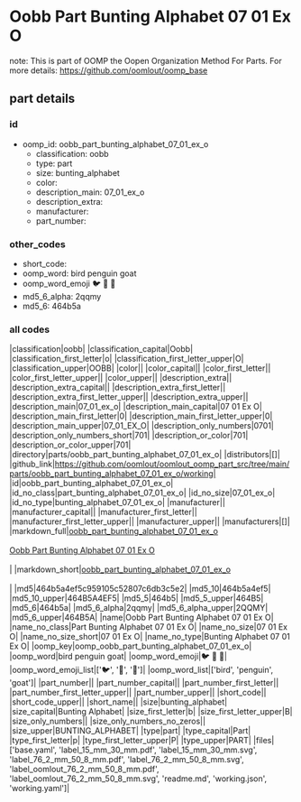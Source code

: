 # Oobb Part Bunting Alphabet 07 01 Ex O  

note: This is part of OOMP the Oopen Organization Method For Parts. For more details: https://github.com/oomlout/oomp_base

##  part details





### id
* oomp_id: oobb_part_bunting_alphabet_07_01_ex_o
  * classification: oobb
  * type: part
  * size: bunting_alphabet
  * color: 
  * description_main: 07_01_ex_o
  * description_extra: 
  * manufacturer: 
  * part_number: 

### other_codes
* short_code: 
* oomp_word: bird penguin goat
* oomp_word_emoji :bird: :penguin: :goat:
* md5_6_alpha: 2qqmy
* md5_6: 464b5a

### all codes 
|classification|oobb|
|classification_capital|Oobb|
|classification_first_letter|o|
|classification_first_letter_upper|O|
|classification_upper|OOBB|
|color||
|color_capital||
|color_first_letter||
|color_first_letter_upper||
|color_upper||
|description_extra||
|description_extra_capital||
|description_extra_first_letter||
|description_extra_first_letter_upper||
|description_extra_upper||
|description_main|07_01_ex_o|
|description_main_capital|07 01 Ex O|
|description_main_first_letter|0|
|description_main_first_letter_upper|0|
|description_main_upper|07_01_EX_O|
|description_only_numbers|0701|
|description_only_numbers_short|701|
|description_or_color|701|
|description_or_color_upper|701|
|directory|parts/oobb_part_bunting_alphabet_07_01_ex_o|
|distributors|[]|
|github_link|https://github.com/oomlout/oomlout_oomp_part_src/tree/main/parts/oobb_part_bunting_alphabet_07_01_ex_o/working|
|id|oobb_part_bunting_alphabet_07_01_ex_o|
|id_no_class|part_bunting_alphabet_07_01_ex_o|
|id_no_size|07_01_ex_o|
|id_no_type|bunting_alphabet_07_01_ex_o|
|manufacturer||
|manufacturer_capital||
|manufacturer_first_letter||
|manufacturer_first_letter_upper||
|manufacturer_upper||
|manufacturers|[]|
|markdown_full|[oobb_part_bunting_alphabet_07_01_ex_o](https://github.com/oomlout/oomlout_oomp_part_src/tree/main/parts/oobb_part_bunting_alphabet_07_01_ex_o/working)<br>[](https://github.com/oomlout/oomlout_oomp_part_src/tree/main/parts/oobb_part_bunting_alphabet_07_01_ex_o/working)<br>[Oobb Part Bunting Alphabet 07 01 Ex O](https://github.com/oomlout/oomlout_oomp_part_src/tree/main/parts/oobb_part_bunting_alphabet_07_01_ex_o/working)<br><br>|
|markdown_short|[oobb_part_bunting_alphabet_07_01_ex_o](https://github.com/oomlout/oomlout_oomp_part_src/tree/main/parts/oobb_part_bunting_alphabet_07_01_ex_o/working)<br><br>|
|md5|464b5a4ef5c959105c52807c6db3c5e2|
|md5_10|464b5a4ef5|
|md5_10_upper|464B5A4EF5|
|md5_5|464b5|
|md5_5_upper|464B5|
|md5_6|464b5a|
|md5_6_alpha|2qqmy|
|md5_6_alpha_upper|2QQMY|
|md5_6_upper|464B5A|
|name|Oobb Part Bunting Alphabet 07 01 Ex O|
|name_no_class|Part Bunting Alphabet 07 01 Ex O|
|name_no_size|07 01 Ex O|
|name_no_size_short|07 01 Ex O|
|name_no_type|Bunting Alphabet 07 01 Ex O|
|oomp_key|oomp_oobb_part_bunting_alphabet_07_01_ex_o|
|oomp_word|bird penguin goat|
|oomp_word_emoji|:bird: :penguin: :goat:|
|oomp_word_emoji_list|[':bird:', ':penguin:', ':goat:']|
|oomp_word_list|['bird', 'penguin', 'goat']|
|part_number||
|part_number_capital||
|part_number_first_letter||
|part_number_first_letter_upper||
|part_number_upper||
|short_code||
|short_code_upper||
|short_name||
|size|bunting_alphabet|
|size_capital|Bunting Alphabet|
|size_first_letter|b|
|size_first_letter_upper|B|
|size_only_numbers||
|size_only_numbers_no_zeros||
|size_upper|BUNTING_ALPHABET|
|type|part|
|type_capital|Part|
|type_first_letter|p|
|type_first_letter_upper|P|
|type_upper|PART|
|files|['base.yaml', 'label_15_mm_30_mm.pdf', 'label_15_mm_30_mm.svg', 'label_76_2_mm_50_8_mm.pdf', 'label_76_2_mm_50_8_mm.svg', 'label_oomlout_76_2_mm_50_8_mm.pdf', 'label_oomlout_76_2_mm_50_8_mm.svg', 'readme.md', 'working.json', 'working.yaml']|
